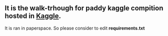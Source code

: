 ## It is the walk-trhough for paddy kaggle compition hosted in [Kaggle](https://www.kaggle.com/competitions/paddy-disease-classification).

It is ran in paperspace. So please consider to edit **requirements.txt**
